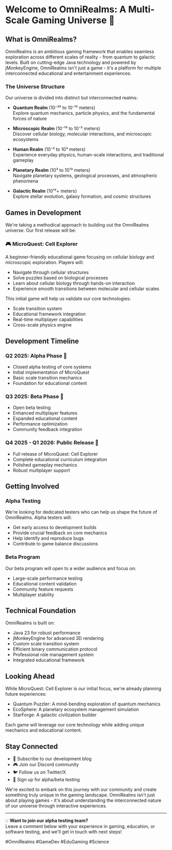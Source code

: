 # Welcome to OmniRealms: A Multi-Scale Gaming Universe 🌌

## What is OmniRealms?

OmniRealms is an ambitious gaming framework that enables seamless exploration across different scales of reality - from quantum to galactic levels. Built on cutting-edge Java technology and powered by jMonkeyEngine, OmniRealms isn't just a game - it's a platform for multiple interconnected educational and entertainment experiences.

### The Universe Structure

Our universe is divided into distinct but interconnected realms:

- **Quantum Realm** (10⁻³⁵ to 10⁻¹⁵ meters)  
  Explore quantum mechanics, particle physics, and the fundamental forces of nature

- **Microscopic Realm** (10⁻¹⁵ to 10⁻³ meters)  
  Discover cellular biology, molecular interactions, and microscopic ecosystems

- **Human Realm** (10⁻³ to 10³ meters)  
  Experience everyday physics, human-scale interactions, and traditional gameplay

- **Planetary Realm** (10³ to 10¹³ meters)  
  Navigate planetary systems, geological processes, and atmospheric phenomena

- **Galactic Realm** (10¹³+ meters)  
  Explore stellar evolution, galaxy formation, and cosmic structures

## Games in Development

We're taking a methodical approach to building out the OmniRealms universe. Our first release will be:

### 🎮 MicroQuest: Cell Explorer
A beginner-friendly educational game focusing on cellular biology and microscopic exploration. Players will:
- Navigate through cellular structures
- Solve puzzles based on biological processes
- Learn about cellular biology through hands-on interaction
- Experience smooth transitions between molecular and cellular scales

This initial game will help us validate our core technologies:
- Scale transition system
- Educational framework integration
- Real-time multiplayer capabilities
- Cross-scale physics engine

## Development Timeline

### Q2 2025: Alpha Phase 🔬
- Closed alpha testing of core systems
- Initial implementation of MicroQuest
- Basic scale transition mechanics
- Foundation for educational content

### Q3 2025: Beta Phase 🧪
- Open beta testing
- Enhanced multiplayer features
- Expanded educational content
- Performance optimization
- Community feedback integration

### Q4 2025 - Q1 2026: Public Release 🚀
- Full release of MicroQuest: Cell Explorer
- Complete educational curriculum integration
- Polished gameplay mechanics
- Robust multiplayer support

## Getting Involved

### Alpha Testing
We're looking for dedicated testers who can help us shape the future of OmniRealms. Alpha testers will:
- Get early access to development builds
- Provide crucial feedback on core mechanics
- Help identify and reproduce bugs
- Contribute to game balance discussions

### Beta Program
Our beta program will open to a wider audience and focus on:
- Large-scale performance testing
- Educational content validation
- Community feature requests
- Multiplayer stability

## Technical Foundation

OmniRealms is built on:
- Java 23 for robust performance
- jMonkeyEngine for advanced 3D rendering
- Custom scale transition system
- Efficient binary communication protocol
- Professional role management system
- Integrated educational framework

## Looking Ahead

While MicroQuest: Cell Explorer is our initial focus, we're already planning future experiences:
- Quantum Puzzler: A mind-bending exploration of quantum mechanics
- EcoSphere: A planetary ecosystem management simulation
- StarForge: A galactic civilization builder

Each game will leverage our core technology while adding unique mechanics and educational content.

## Stay Connected

- 📝 Subscribe to our development blog
- 🎮 Join our Discord community
- 🐦 Follow us on Twitter/X
- 📧 Sign up for alpha/beta testing

We're excited to embark on this journey with our community and create something truly unique in the gaming landscape. OmniRealms isn't just about playing games - it's about understanding the interconnected nature of our universe through interactive experiences.

---

💡 **Want to join our alpha testing team?**  
Leave a comment below with your experience in gaming, education, or software testing, and we'll get in touch with next steps!

#OmniRealms #GameDev #EduGaming #Science
